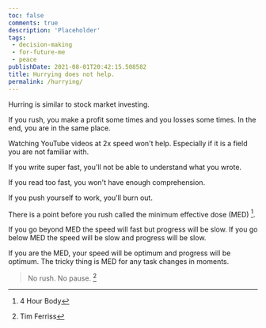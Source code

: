 ```yaml
---
toc: false
comments: true
description: 'Placeholder' 
tags:
 - decision-making
 - for-future-me
 - peace
publishDate: 2021-08-01T20:42:15.508582
title: Hurrying does not help.
permalink: /hurrying/
---
```


Hurring is similar to stock market investing.

If you rush, you make a profit some times and you losses some times. In the end, you are in the same place.

Watching YouTube videos at 2x speed won't help. Especially if it is a field you are not familiar with.

If you write super fast, you'll not be able to understand what you wrote.

If you read too fast, you won't have enough comprehension.

If you push yourself to work, you'll burn out.

There is a point before you rush called the minimum effective dose (MED) [^1]. 

If you go beyond MED the speed will fast but progress will be slow.
If you go below MED the speed will be slow and progress will be slow.

If you are the MED, your speed will be optimum and progress will be optimum. The tricky thing is MED for any task changes in moments.

> No rush. No pause. [^2]

[^1]: 4 Hour Body
[^2]: Tim Ferriss
